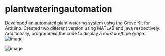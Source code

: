 # plantwateringautomation
Developed an automated plant watering system using the Grove Kit for Arduino. 
Created two different version using MATLAB and java respectively.
Additionally, programmed the code to display a moisture/time graph.
![image](https://github.com/nbkurian11/plantwateringautomation/assets/70000001/7a60274f-51d0-4d9b-acc5-51871c30ce88)

![image](https://github.com/nbkurian11/plantwateringautomation/assets/70000001/1a2e05e3-defe-4310-ba96-af79a6b3d34e)

